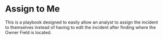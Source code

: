 # Assign to Me
This is a playbook designed to easily allow an analyst to assign the incident to themselves instead of having to edit the incident after finding where the Owner Field is located.
